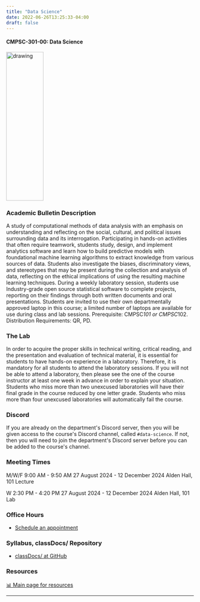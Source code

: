 ```yaml
---
title: "Data Science"
date: 2022-06-26T13:25:33-04:00
draft: false
---
```


#### CMPSC-301-00: Data Science

<img src="/images/dataanalytics/volcano.png" alt="drawing" width="100" height="400"/>

### Academic Bulletin Description

A study of computational methods of data analysis with an emphasis on understanding and reflecting on the social, cultural, and political issues surrounding data and its interrogation. Participating in hands-on activities that often require teamwork, students study, design, and implement analytics software and learn how to build predictive models with foundational machine learning algorithms to extract knowledge from various sources of data. Students also investigate the biases, discriminatory views, and stereotypes that may be present during the collection and analysis of data, reflecting on the ethical implications of using the resulting machine learning techniques. During a weekly laboratory session, students use Industry-grade open source statistical software to complete projects, reporting on their findings through both written documents and oral presentations. Students are invited to use their own departmentally approved laptop in this course; a limited number of laptops are available for use during class and lab sessions. Prerequisite: CMPSC*101 or CMPSC*102. Distribution Requirements: QR, PD.

### The Lab

In order to acquire the proper skills in technical writing, critical reading, and the presentation and evaluation of technical material, it is essential for students to have hands-on experience in a laboratory. Therefore, it is mandatory for all students to attend the laboratory sessions. If you will not be able to attend a laboratory, then please see the one of the course instructor at least one week in advance in order to explain your situation. Students who miss more than two unexcused laboratories will have their final grade in the course reduced by one letter grade. Students who miss more than four unexcused laboratories will automatically fail the course.

### Discord

If you are already on the department's Discord server, then you will be given access to the course's Discord channel, called `#data-science`. If not, then you will need to join the department's Discord server before you can be added to the course's channel.

### Meeting Times

M/W/F 9:00 AM - 9:50 AM
27 August 2024 - 12 December 2024
Alden Hall, 101 Lecture

W 2:30 PM - 4:20 PM
27 August 2024 - 12 December 2024
Alden Hall, 101 Lab

### Office Hours

* [Schedule an appointment](/contactandabout/)


### Syllabus, classDocs/ Repository

* <a href="https://github.com/AlleghenyCollege-CIS-301-F2024/classDocs" target="_blank">classDocs/ at GitHub</a>

<!-- ### Grade book Repository!
* <a href="" target="_blank">Gradebook Repository</a>
 -->

### Resources

[:bar_chart: Main page for resources](/resources/) 

---

<!-- ### Ungraded Class Activities

 + [:sparkles: Activity 01](/base/dataanalytics/activity01) -->
